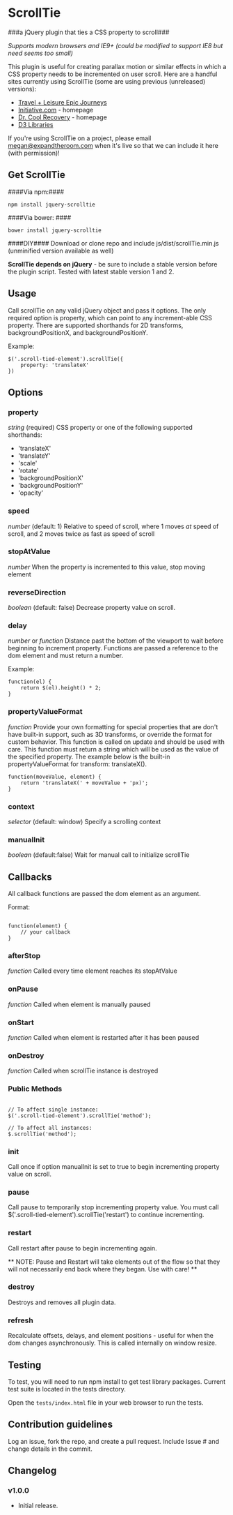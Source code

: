 # ScrollTie #

###a jQuery plugin that ties a CSS property to scroll###

*Supports modern browsers and IE9+ (could be modified to support IE8 but need seems too small)*

This plugin is useful for creating parallax motion or similar effects in which a CSS property needs to be incremented on user scroll.  Here are a handful sites currently using ScrollTie (some are using previous (unreleased) versions):

* [Travel + Leisure Epic Journeys](http://www.travelandleisure.com/promo/epic-journeys)
* [Initiative.com](http://initiative.com/) - homepage
* [Dr. Cool Recovery](http://www.drcoolrecovery.com) - homepage
* [D3 Libraries](http://teacher.scholastic.com/products/classroombooks/d3libraries/index.htm)

If you're using ScrollTie on a project, please email megan@expandtheroom.com when it's live so that we can include it here (with permission)!

## Get ScrollTie ##

####Via npm:####
```
npm install jquery-scrolltie
```
####Via bower: ####

```
bower install jquery-scrolltie
```
####DIY####
Download or clone repo and include js/dist/scrollTie.min.js (unminified version available as well)

**ScrollTie depends on jQuery** - be sure to include a stable version before the plugin script.  Tested with latest stable version 1 and 2.

## Usage ##

Call scrollTie on any valid jQuery object and pass it options.  The only required option is property, which can point to any increment-able CSS property.  There are supported shorthands for 2D transforms, backgroundPositionX, and backgroundPositionY.

Example:

```
$('.scroll-tied-element').scrollTie({
    property: 'translateX'
})

```


## Options ##

### property ###
_string_ (required) CSS property or one of the following supported shorthands:

* 'translateX'
* 'translateY'
* 'scale'
* 'rotate'
* 'backgroundPositionX'
* 'backgroundPositionY'
* 'opacity'

### speed ###
_number_ (default: 1) Relative to speed of scroll, where 1 moves *at* speed of scroll, and 2 moves twice as fast as speed of scroll

### stopAtValue ###
_number_ When the property is incremented to this value, stop moving element

### reverseDirection ###
_boolean_ (default: false) Decrease property value on scroll.

### delay ###
_number_ or _function_ Distance past the bottom of the viewport to wait before beginning to increment property. Functions are passed a reference to the dom element and must return a number.

Example:

```
function(el) {
    return $(el).height() * 2;
}

```

### propertyValueFormat ###
_function_ Provide your own formatting for special properties that are don't have built-in support, such as 3D transforms, or override the format for custom behavior.  This function is called on update and should be used with care. This function must return a string which will be used as the value of the specified property. The example below is the built-in propertyValueFormat for transform: translateX().

```
function(moveValue, element) {
    return 'translateX(' + moveValue + 'px)';
}

```

### context ###
_selector_ (default: window) Specify a scrolling context

### manualInit ###
_boolean_ (default:false) Wait for manual call to initialize scrollTie
  

## Callbacks ##

All callback functions are passed the dom element as an argument.

Format:

```

function(element) {
    // your callback
}

```


### afterStop ###
_function_ Called every time element reaches its stopAtValue

### onPause ###
_function_ Called when element is manually paused

### onStart ###
_function_ Called when element is restarted after it has been paused

### onDestroy ###
_function_ Called when scrollTie instance is destroyed


### Public Methods ###

```

// To affect single instance:
$('.scroll-tied-element').scrollTie('method');

// To affect all instances:
$.scrollTie('method');

```

### init ###
Call once if option manualInit is set to true to begin incrementing property value on scroll.

### pause ###
Call pause to temporarily stop incrementing property value. You must call $('.scroll-tied-element').scrollTie('restart') to continue incrementing.

### restart ###
Call restart after pause to begin incrementing again.

** NOTE: Pause and Restart will take elements out of the flow so that they will not necessarily end back where they began.  Use with care! **

### destroy ###
Destroys and removes all plugin data.

### refresh ###
Recalculate offsets, delays, and element positions - useful for when the dom changes asynchronously.  This is called internally on window resize.


## Testing ##

To test, you will need to run npm install to get test library packages.  Current test suite is located in the tests directory.

Open the `tests/index.html` file in your web browser to run the tests.

## Contribution guidelines ##

Log an issue, fork the repo, and create a pull request.  Include Issue # and change details in the commit.


## Changelog ##

### v1.0.0 ###

* Initial release.

